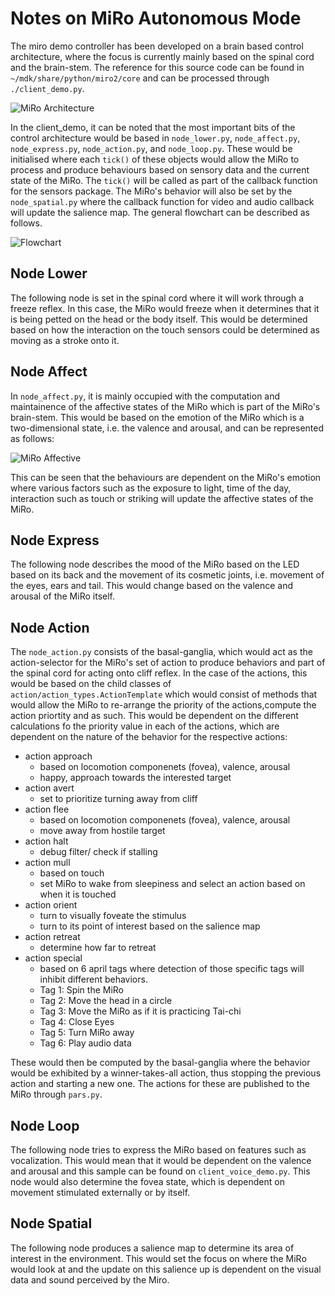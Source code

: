 # Notes on MiRo Autonomous Mode
The miro demo controller has been developed on a brain based control architecture, where the focus is currently mainly based on the spinal cord and the brain-stem. The reference for this source code can be found in `~/mdk/share/python/miro2/core` and can be processed through `./client_demo.py`.

![MiRo Architecture](/miro_cognitive_architecture/miro_1.png)

In the client_demo, it can be noted that the most important bits of the control architecture would be based in `node_lower.py`, `node_affect.py`, `node_express.py`, `node_action.py`, and `node_loop.py`. These would be initialised where each `tick()` of these objects would allow the MiRo to process and produce behaviours based on sensory data and the current state of the MiRo. The `tick()` will be called as part of the callback function for the sensors package. The MiRo's behavior will also be set by the `node_spatial.py` where the callback function for video and audio callback will update the salience map. The general flowchart can be described as follows.

![Flowchart](/miro_cognitive_architecture/Flowchart.png)

## Node Lower

The following node is set in the spinal cord where it will work through a freeze reflex. In this case, the MiRo would freeze when it determines that it is being petted on the head or the body itself. This would be determined based on how the interaction on the touch sensors could be determined as moving as a stroke onto it.

## Node Affect

In `node_affect.py`, it is mainly occupied with the computation and maintainence of the affective states of the MiRo which is part of the MiRo's brain-stem. This would be based on the emotion of the MiRo which is a two-dimensional state, i.e. the valence and arousal, and can be represented as follows:

![MiRo Affective](/miro_cognitive_architecture/miro_affective.png)

This can be seen that the behaviours are dependent on the MiRo's emotion where various factors such as the exposure to light, time of the day, interaction such as touch or striking will update the affective states of the MiRo.

## Node Express

The following node describes the mood of the MiRo based on the LED based on its back and the movement of its cosmetic joints, i.e. movement of the eyes, ears and tail. This would change based on the valence and arousal of the MiRo itself.

## Node Action

The `node_action.py` consists of the basal-ganglia, which would act as the action-selector for the MiRo's set of action to produce behaviors and part of the spinal cord for acting onto cliff reflex. In the case of the actions, this would be based on the child classes of `action/action_types.ActionTemplate` which would consist of methods that would allow the MiRo to re-arrange the priority of the actions,compute the action priortity and as such. This would be dependent on the different calculations fo the priority value in each of the actions, which are dependent on the nature of the behavior for the respective actions:
* action approach
    * based on locomotion componenets (fovea), valence, arousal
    * happy, approach towards the interested target
* action avert
    * set to prioritize turning away from cliff
* action flee
    * based on locomotion componenets (fovea), valence, arousal
    * move away from hostile target
* action halt
    * debug filter/ check if stalling
* action mull
    * based on touch
    * set MiRo to wake from sleepiness and select an action based on when it is touched
* action orient
    * turn to visually foveate the stimulus
    * turn to its point of interest based on the salience map
* action retreat
    * determine how far to retreat
* action special
    * based on 6 april tags where detection of those specific tags will inhibit different behaviors.
    * Tag 1: Spin the MiRo
    * Tag 2: Move the head in a circle
    * Tag 3: Move the MiRo as if it is practicing Tai-chi
    * Tag 4: Close Eyes
    * Tag 5: Turn MiRo away
    * Tag 6: Play audio data

These would then be computed by the basal-ganglia where the behavior would be exhibited by a winner-takes-all action, thus stopping the previous action and starting a new one. The actions for these are published to the MiRo through `pars.py`.

## Node Loop

The following node tries to express the MiRo based on features such as vocalization. This would mean that it would be dependent on the valence and arousal and this sample can be found on `client_voice_demo.py`. This node would also determine the fovea state, which is dependent on movement stimulated externally or by itself.

## Node Spatial

The following node produces a salience map to determine its area of interest in the environment. This would set the focus on where the MiRo would look at and the update on this salience up is dependent on the visual data and sound perceived by the Miro.